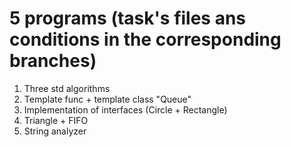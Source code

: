 # 5 programs (task's files ans conditions in the corresponding branches)
1) Three std algorithms
2) Template func + template class "Queue" 
3) Implementation of interfaces (Circle + Rectangle)
4) Triangle + FIFO
5) String analyzer
